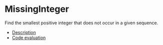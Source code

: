 # MissingInteger

Find the smallest positive integer that does not occur in a given sequence.

- [Description](https://app.codility.com/programmers/lessons/4-counting_elements/missing_integer/)
- [Code evaluation](https://app.codility.com/demo/results/training26DVK4-7SK/)